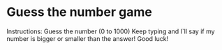 # Guess the number game
 Instructions: Guess the number (0 to 1000) Keep typing and I`ll say if my number is bigger or smaller than the answer! Good luck!
